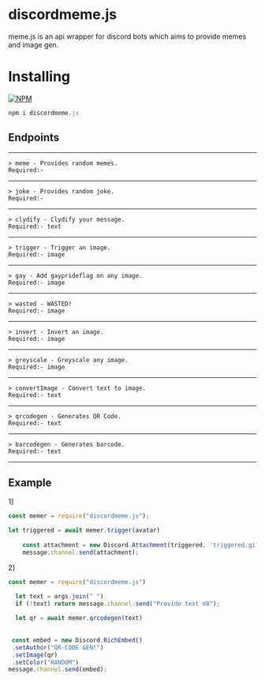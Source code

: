 # discordmeme.js
meme.js is an api wrapper for discord bots which aims to provide memes and image gen.

# Installing
[![NPM](https://nodei.co/npm/discordmeme.js.png)](https://nodei.co/npm/discordmeme.js/)

```js
npm i discordmeme.js
```

## Endpoints
_________________________________________________
```
> meme - Provides random memes.
Required:- 
```
_________________________________________________
```
> joke - Provides random joke.
Required:- 
```
_________________________________________________
```
> clydify - Clydify your message.
Required:- text
```
_________________________________________________
```
> trigger - Trigger an image.
Required:- image
```
_________________________________________________
```
> gay - Add gayprideflag on any image.
Required:- image
```
_________________________________________________
```
> wasted - WASTED!
Required:- image
```
_________________________________________________
```
> invert - Invert an image.
Required:- image
```
_________________________________________________
```
> greyscale - Greyscale any image.
Required:- image
```
_________________________________________________
```
> convertImage - Convert text to image.
Required:- text
```
_________________________________________________
```
> qrcodegen - Generates QR Code.
Required:- text
```
_________________________________________________
```
> barcodegen - Generates barcode.
Required:- text
```
_________________________________________________

## Example

1]
```js
const memer = require("discordmeme.js");

let triggered = await memer.trigger(avatar)
  
    const attachment = new Discord.Attachment(triggered, 'triggered.gif');
    message.channel.send(attachment);

```

2]
```js
const memer = require("discordmeme.js")

  let text = args.join(" ")
  if (!text) return message.channel.send("Provide text m8");
  
  let qr = await memer.qrcodegen(text)
  
  
 const embed = new Discord.RichEmbed()
 .setAuthor("QR-CODE GEN!")
 .setImage(qr)
 .setColor("RANDOM")
message.channel.send(embed);

```
